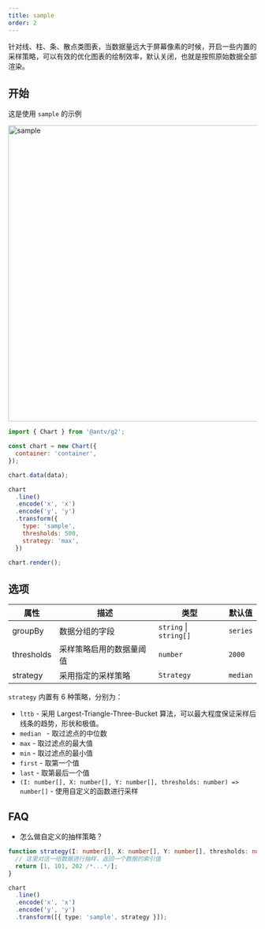 ```yaml
---
title: sample
order: 2
---
```


针对线、柱、条、散点类图表，当数据量远大于屏幕像素的时候，开启一些内置的采样策略，可以有效的优化图表的绘制效率，默认关闭，也就是按照原始数据全部渲染。

## 开始

这是使用 `sample` 的示例

<img alt="sample" src="https://mdn.alipayobjects.com/huamei_qa8qxu/afts/img/A*Qs_nRauYpbQAAAAAAAAAAAAADmJ7AQ/original" width="600" />

```js
import { Chart } from '@antv/g2';

const chart = new Chart({
  container: 'container',
});

chart.data(data);

chart
  .line()
  .encode('x', 'x')
  .encode('y', 'y')
  .transform({
    type: 'sample',
    thresholds: 500,
    strategy: 'max',
  })

chart.render();
```

## 选项

| 属性       | 描述                     | 类型                   | 默认值   |
| ---------- | ------------------------ | ---------------------- | -------- |
| groupBy    | 数据分组的字段           | `string` \| `string[]` | `series` |
| thresholds | 采样策略启用的数据量阈值 | `number`               | `2000`   |
| strategy   | 采用指定的采样策略       | `Strategy`             | `median` |

`strategy` 内置有 6 种策略，分别为：

- `lttb` - 采用 Largest-Triangle-Three-Bucket 算法，可以最大程度保证采样后线条的趋势，形状和极值。
- `median ` - 取过滤点的中位数
- `max` - 取过滤点的最大值
- `min` - 取过滤点的最小值
- `first` - 取第一个值
- `last` - 取第最后一个值
- `(I: number[], X: number[], Y: number[], thresholds: number) => number[]` - 使用自定义的函数进行采样

## FAQ

- 怎么做自定义的抽样策略？

```ts
function strategy(I: number[], X: number[], Y: number[], thresholds: number) {
  // 这里对这一组数据进行抽样，返回一个数据的索引值
  return [1, 101, 202 /*...*/];
}

chart
  .line()
  .encode('x', 'x')
  .encode('y', 'y')
  .transform([{ type: 'sample', strategy }]);
```
